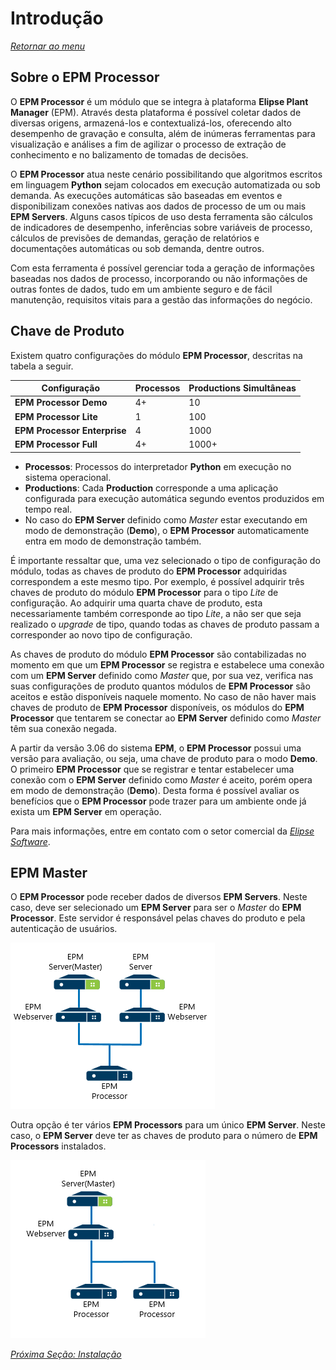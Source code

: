 # Introdução

*[Retornar ao menu](menu.md)*

## Sobre o EPM Processor

O **EPM Processor** é um módulo que se integra à plataforma **Elipse Plant Manager** (EPM). Através desta plataforma é possível coletar dados de diversas origens, armazená-los e contextualizá-los, oferecendo alto desempenho de gravação e consulta, além de inúmeras ferramentas para visualização e análises a fim de agilizar o processo de extração de conhecimento e no balizamento de tomadas de decisões.

O **EPM Processor** atua neste cenário possibilitando que algoritmos escritos em linguagem **Python** sejam colocados em execução automatizada ou sob demanda. As execuções automáticas são baseadas em eventos e disponibilizam conexões nativas aos dados de processo de um ou mais **EPM Servers**. Alguns casos típicos de uso desta ferramenta são cálculos de indicadores de desempenho, inferências sobre variáveis de processo, cálculos de previsões de demandas, geração de relatórios e documentações automáticas ou sob demanda, dentre outros.

Com esta ferramenta é possível gerenciar toda a geração de informações baseadas nos dados de processo, incorporando ou não informações de outras fontes de dados, tudo em um ambiente seguro e de fácil manutenção, requisitos vitais para a gestão das informações do negócio.

## Chave de Produto

Existem quatro configurações do módulo **EPM Processor**, descritas na tabela a seguir.

|Configuração|Processos|Productions Simultâneas|
|---|---|---|
|**EPM Processor Demo**|4+|10|
|**EPM Processor Lite**|1|100|
|**EPM Processor Enterprise**|4|1000|
|**EPM Processor Full**|4+|1000+|

+ **Processos**: Processos do interpretador **Python** em execução no sistema operacional.
+ **Productions**: Cada **Production** corresponde a uma aplicação configurada para execução automática segundo eventos produzidos em tempo real.
+ No caso do **EPM Server** definido como _Master_ estar executando em modo de demonstração (**Demo**), o **EPM Processor** automaticamente entra em modo de demonstração também.


É importante ressaltar que, uma vez selecionado o tipo de configuração do módulo, todas as chaves de produto do **EPM Processor** adquiridas correspondem a este mesmo tipo. Por exemplo, é possível adquirir três chaves de produto do módulo **EPM Processor** para o tipo *Lite* de configuração. Ao adquirir uma quarta chave de produto, esta necessariamente também corresponde ao tipo *Lite*, a não ser que seja realizado o _upgrade_ de tipo, quando todas as chaves de produto passam a corresponder ao novo tipo de configuração.

As chaves de produto do módulo **EPM Processor** são contabilizadas no momento em que um **EPM Processor** se registra e estabelece uma conexão com um **EPM Server** definido como _Master_ que, por sua vez, verifica nas suas configurações de produto quantos módulos de **EPM Processor** são aceitos e estão disponíveis naquele momento. No caso de não haver mais chaves de produto de **EPM Processor** disponíveis, os módulos do **EPM Processor** que tentarem se conectar ao **EPM Server** definido como _Master_ têm sua conexão negada.

A partir da versão 3.06 do sistema **EPM**, o **EPM Processor** possui uma versão para avaliação, ou seja, uma chave de produto para o modo **Demo**. O primeiro **EPM Processor** que se registrar e tentar estabelecer uma conexão com o **EPM Server** definido como _Master_ é aceito, porém opera em modo de demonstração (**Demo**). Desta forma é possível avaliar os benefícios que o **EPM Processor** pode trazer para um ambiente onde já exista um **EPM Server** em operação.

Para mais informações, entre em contato com o setor comercial da *[Elipse Software](https://www.elipse.com.br)*.

## EPM Master

O **EPM Processor** pode receber dados de diversos **EPM Servers**. Neste caso, deve ser selecionado um **EPM Server** para ser o _Master_ do **EPM Processor**. Este servidor é responsável pelas chaves do produto e pela autenticação de usuários.

![arquitetura 2 epm 1 processor](./images/arquitetura_2epm_1processor.PNG "Arquitetura com um EPM Processor e vários EPM Servers")

Outra opção é ter vários **EPM Processors** para um único **EPM Server**. Neste caso, o **EPM Server** deve ter as chaves de produto para o número de **EPM Processors** instalados.

![arquitetura 2 epm 1 processor](./images/arquitetura_1epm_2processor.PNG "Arquitetura com vários EPM Processors e um EPM Server")

*[Próxima Seção: Instalação](EPMProcessorInstalacao.md)*
